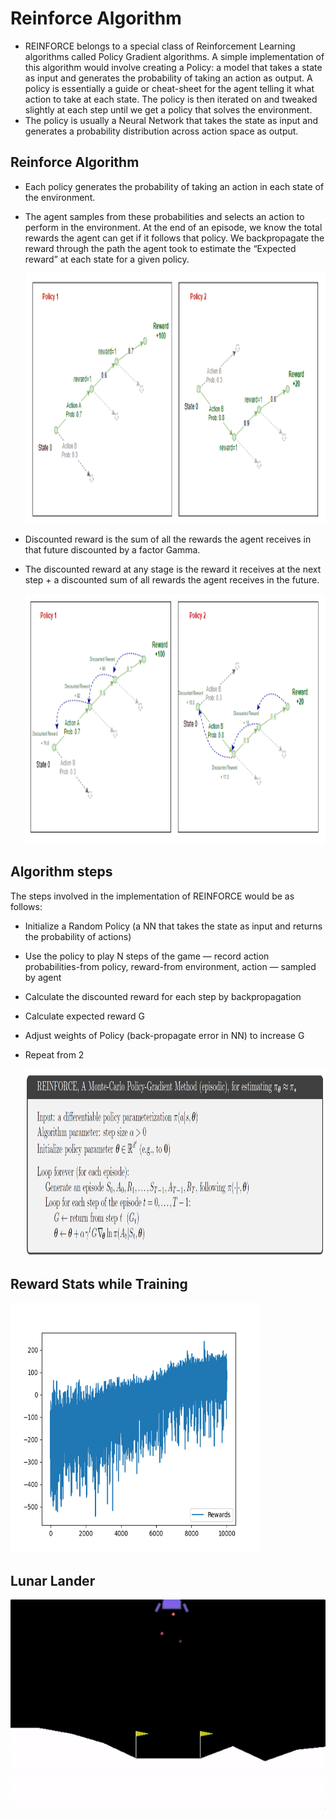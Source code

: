 # Reinforce Algorithm
- REINFORCE belongs to a special class of Reinforcement Learning algorithms called Policy Gradient algorithms. A simple implementation of this algorithm would involve creating a Policy: a model that takes a state as input and generates the probability of taking an action as output. A policy is essentially a guide or cheat-sheet for the agent telling it what action to take at each state. The policy is then iterated on and tweaked slightly at each step until we get a policy that solves the environment.
-  The policy is usually a Neural Network that takes the state as input and generates a probability distribution across action space as output.

## Reinforce Algorithm
- Each policy generates the probability of taking an action in each state of the environment.
- The agent samples from these probabilities and selects an action to perform in the environment. At the end of an episode, we know the total rewards the agent can get if it follows that policy. We backpropagate the reward through the path the agent took to estimate the “Expected reward” at each state for a given policy.

  <img src="https://github.com/BhanuPrakashPebbeti/LunarLander-using-REINFORCE/blob/main/assets/Policy_trajectories.png" width="800" height="400">

- Discounted reward is the sum of all the rewards the agent receives in that future discounted by a factor Gamma.
- The discounted reward at any stage is the reward it receives at the next step + a discounted sum of all rewards the agent receives in the future.

  <img src="https://github.com/BhanuPrakashPebbeti/LunarLander-using-REINFORCE/blob/main/assets/Policy_trajectories_2.png" width="800" height="400">


## Algorithm steps
The steps involved in the implementation of REINFORCE would be as follows:
- Initialize a Random Policy (a NN that takes the state as input and returns the probability of actions)
- Use the policy to play N steps of the game — record action probabilities-from policy, reward-from environment, action — sampled by agent
- Calculate the discounted reward for each step by backpropagation
- Calculate expected reward G
- Adjust weights of Policy (back-propagate error in NN) to increase G
- Repeat from 2

  <img src="https://github.com/BhanuPrakashPebbeti/LunarLander-using-REINFORCE/blob/main/assets/Reinforce%20Algorithm.png" width="800" height="300">

## Reward Stats while Training

<img src="https://github.com/BhanuPrakashPebbeti/LunarLander-using-REINFORCE/blob/main/Rewards.png" width="400" height="400">

## Lunar Lander
![LunarLander_gif](https://github.com/BhanuPrakashPebbeti/LunarLander-using-REINFORCE/blob/main/assets/LunarLander.gif)
